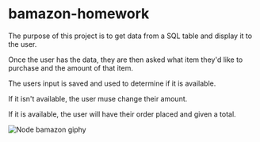 # bamazon-homework

The purpose of this project is to get data from a SQL table and display it to the user.

Once the user has the data, they are then asked what item they'd like to purchase and the amount of that item.

The users input is saved and used to determine if it is available.

If it isn't available, the user muse change their amount.

If it is available, the user will have their order placed and given a total.

![Node bamazon giphy](/Users/michaelolsen/dev/uubc/bamazon-homework/assets/nodeAmazonGif.gif)
